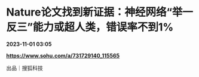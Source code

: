 # Nature论文找到新证据：神经网络“举一反三”能力或超人类，错误率不到1%

**2023-11-01 03:05**

**https://www.sohu.com/a/731729140_115565**

出品｜搜狐科技